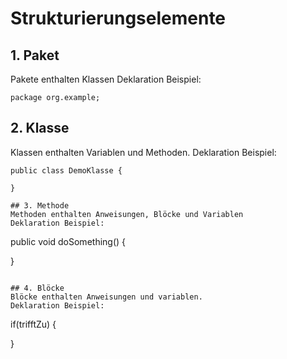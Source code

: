 # Strukturierungselemente

## 1. Paket
Pakete enthalten Klassen
Deklaration Beispiel: 
```
package org.example;
```


## 2. Klasse
Klassen enthalten Variablen und Methoden.
Deklaration Beispiel:
```
public class DemoKlasse {

}

## 3. Methode
Methoden enthalten Anweisungen, Blöcke und Variablen
Deklaration Beispiel:
```
public void doSomething() {

}
```

## 4. Blöcke
Blöcke enthalten Anweisungen und variablen.
Deklaration Beispiel:
```
if(trifftZu) {

}
```

